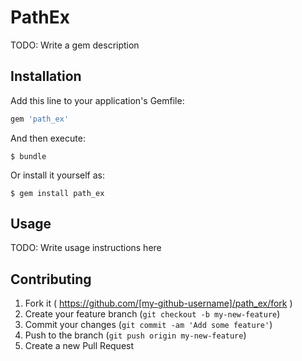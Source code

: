 # PathEx

TODO: Write a gem description

## Installation

Add this line to your application's Gemfile:

```ruby
gem 'path_ex'
```

And then execute:

    $ bundle

Or install it yourself as:

    $ gem install path_ex

## Usage

TODO: Write usage instructions here

## Contributing

1. Fork it ( https://github.com/[my-github-username]/path_ex/fork )
2. Create your feature branch (`git checkout -b my-new-feature`)
3. Commit your changes (`git commit -am 'Add some feature'`)
4. Push to the branch (`git push origin my-new-feature`)
5. Create a new Pull Request
